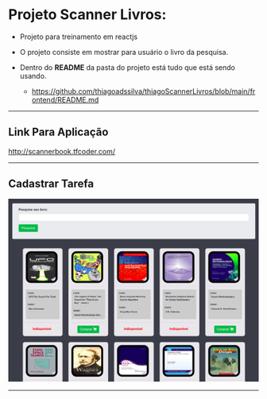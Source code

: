 # Projeto Scanner Livros:

* Projeto para treinamento em reactjs
* O projeto consiste em mostrar para usuário o livro da pesquisa.

* Dentro do <b>README</b> da pasta do projeto está tudo que está sendo usando.
   * https://github.com/thiagoadssilva/thiagoScannerLivros/blob/main/frontend/README.md

<hr/>

## Link Para Aplicação   
   http://scannerbook.tfcoder.com/ 

<hr/>

## <b>Cadastrar Tarefa</b> 

![Tela Principal](images/projeto.png)

<hr>